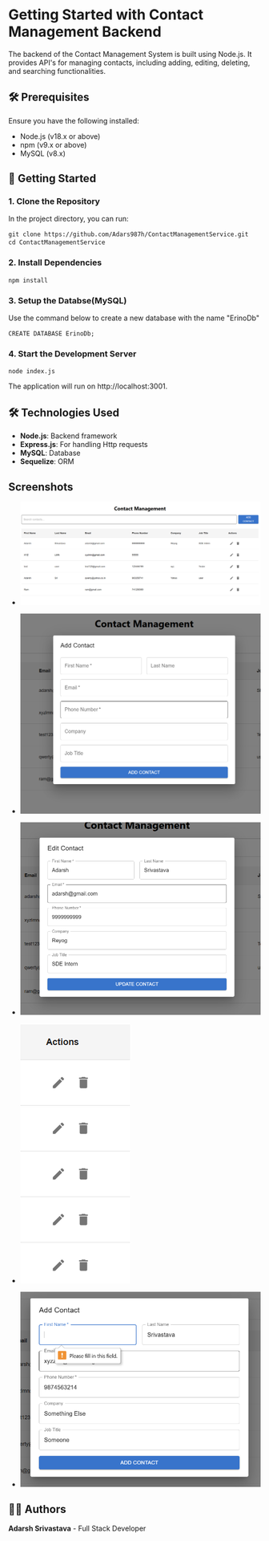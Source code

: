 




# Getting Started with Contact Management Backend

The backend of the Contact Management System is built using Node.js. It provides API's for managing contacts, including adding, editing, deleting, and searching functionalities.

## 🛠 Prerequisites
Ensure you have the following installed:

- Node.js (v18.x or above)
- npm (v9.x or above)
- MySQL (v8.x)

## 🚀 Getting Started
###  1. Clone the Repository

In the project directory, you can run:

``` 
git clone https://github.com/Adars987h/ContactManagementService.git
cd ContactManagementService
```

### 2. Install Dependencies

```
npm install
```

### 3. Setup the Databse(MySQL)
Use the command below to create a new database with the name "ErinoDb"
```
CREATE DATABASE ErinoDb;
```
### 4. Start the Development Server

```
node index.js
```
The application will run on http://localhost:3001.



## 🛠 Technologies Used
- __Node.js__: Backend framework
- __Express.js__: For handling Http requests
- __MySQL__: Database
- __Sequelize__: ORM

## Screenshots
- ![image Contact](https://github.com/Adars987h/ContactManagementUI/blob/main/screenshots/Landing.png)

- ![image Contact Page](https://github.com/Adars987h/ContactManagementUI/blob/main/screenshots/Add.png)
 
- ![image Contact Page](https://github.com/Adars987h/ContactManagementUI/blob/main/screenshots/Edit.png)

- ![image Contact Page](https://github.com/Adars987h/ContactManagementUI/blob/main/screenshots/EditDelete.png)

-  ![image Contact Page](https://github.com/Adars987h/ContactManagementUI/blob/main/screenshots/Validation.png)

## 👨‍💻 Authors
__Adarsh Srivastava__ - Full Stack Developer

